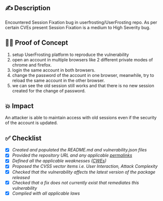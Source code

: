## ✍️ Description
Encountered Session Fixation bug in userfrosting/UserFrosting repo. As per certain CVEs present Session Fixation is a medium to High Severity bug. 
## 🕵️‍♂️ Proof of Concept 
1. setup UserFrosting platform to reproduce the vulnerability
2. open an account in multiple browsers like 2 different private modes of chrome and firefox.
3. login the same account in both browsers.
4. change the password of the account in one browser, meanwhile, try to reload the same account in the other browser.
5. we can see the old session still works and that there is no new session created for the change of password.
## 💥 Impact
An attacker is able to maintain access with old sessions even if the security of the account is updated.
## ✅ Checklist
- [x] _Created and populated the README.md and vulnerability.json files_
- [x] _Provided the repository URL and any applicable [permalinks]([https://help.github.com/en/github/managing-files-in-a-repository/getting-permanent-links-to-files](https://help.github.com/en/github/managing-files-in-a-repository/getting-permanent-links-to-files))_
- [x] _Defined all the applicable weaknesses ([CWEs]([https://cwe.mitre.org/](https://cwe.mitre.org/)))_
- [x] _Proposed the CVSS vector items i.e. User Interaction, Attack Complexity_
- [x] _Checked that the vulnerability affects the latest version of the package released_
- [x] _Checked that a fix does not currently exist that remediates this vulnerability_
- [x] _Complied with all applicable laws_
